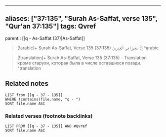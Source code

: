 
---
aliases: ["37:135", "Surah As-Saffat, verse 135", "Qur'an 37:135"]
tags: Qvref
---

parent:: [[q - As-Saffat (37)|As-Saffat]]

> [!arabic]+ Surah As-Saffat, Verse 135 (37:135)
> <span class="quran-arabic">إِلَّا عَجُوزًا فِى ٱلْغَـٰبِرِينَ</span>
^arabic

> [!translation]+ Surah As-Saffat, Verse 135 (37:135) - Translation
> кроме старухи, которая была в числе оставшихся позади.
^translation



## Related notes
```dataview
LIST from [[q - 37 - 135]]
WHERE !contains(file.name, "q - ")
SORT file.name ASC
```

### Related verses (footnote backlinks)
```dataview
LIST FROM [[q - 37 - 135]] AND #Qvref
SORT file.name ASC
```

